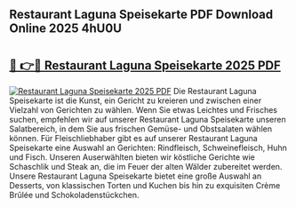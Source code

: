 ## Restaurant Laguna Speisekarte PDF Download Online 2025 4hU0U

# <h2><a href="http://gc5yum.nevu.top/?p=Restaurant+Laguna+Speisekarte">🔗 👉🔴 Restaurant Laguna Speisekarte 2025 PDF</a></h2>

[![Restaurant Laguna Speisekarte 2025 PDF](https://i.imgur.com/dBaPXMq.png)](http://gc5yum.nevu.top/?p=Restaurant+Laguna+Speisekarte)
Die Restaurant Laguna Speisekarte ist die Kunst, ein Gericht zu kreieren und zwischen einer Vielzahl von Gerichten zu wählen. Wenn Sie etwas Leichtes und Frisches suchen, empfehlen wir auf unserer Restaurant Laguna Speisekarte unseren Salatbereich, in dem Sie aus frischen Gemüse- und Obstsalaten wählen können. Für Fleischliebhaber gibt es auf unserer Restaurant Laguna Speisekarte eine Auswahl an Gerichten: Rindfleisch, Schweinefleisch, Huhn und Fisch. Unseren Auserwählten bieten wir köstliche Gerichte wie Schaschlik und Steak an, die im Feuer der alten Wälder zubereitet werden. Unsere Restaurant Laguna Speisekarte bietet eine große Auswahl an Desserts, von klassischen Torten und Kuchen bis hin zu exquisiten Crème Brûlée und Schokoladenstückchen.
